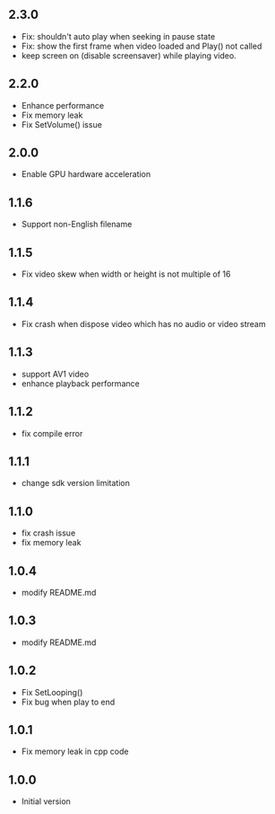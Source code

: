 ## 2.3.0

* Fix: shouldn't auto play when seeking in pause state
* Fix: show the first frame when video loaded and Play() not called
* keep screen on (disable screensaver) while playing video.

## 2.2.0

* Enhance performance
* Fix memory leak
* Fix SetVolume() issue

## 2.0.0

* Enable GPU hardware acceleration

## 1.1.6

* Support non-English filename

## 1.1.5

* Fix video skew when width or height is not multiple of 16

## 1.1.4

* Fix crash when dispose video which has no audio or video stream

## 1.1.3

* support AV1 video
* enhance playback performance

## 1.1.2

* fix compile error

## 1.1.1

* change sdk version limitation

## 1.1.0

* fix crash issue
* fix memory leak

## 1.0.4

* modify README.md

## 1.0.3

* modify README.md

## 1.0.2

* Fix SetLooping()
* Fix bug when play to end

## 1.0.1

* Fix memory leak in cpp code

## 1.0.0

* Initial version
